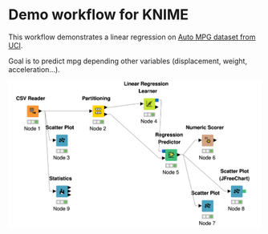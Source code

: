 # Demo workflow for KNIME

This workflow demonstrates a linear regression on [Auto MPG dataset from UCI](https://archive.ics.uci.edu/ml/datasets/Auto+MPG).

Goal is to predict mpg depending other variables (displacement, weight, acceleration...).

![Workflow](workflow.svg)
